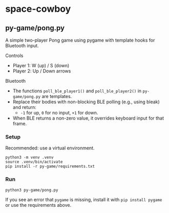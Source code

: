 # space-cowboy

## py-game/pong.py

A simple two-player Pong game using pygame with template hooks for Bluetooth input.

Controls
- Player 1: W (up) / S (down)
- Player 2: Up / Down arrows

Bluetooth
- The functions `poll_ble_player1()` and `poll_ble_player2()` in `py-game/pong.py` are templates.
- Replace their bodies with non-blocking BLE polling (e.g., using bleak) and return:
	- `-1` for up, `0` for no input, `+1` for down.
- When BLE returns a non-zero value, it overrides keyboard input for that frame.

### Setup

Recommended: use a virtual environment.

```
python3 -m venv .venv
source .venv/bin/activate
pip install -r py-game/requirements.txt
```

### Run

```
python3 py-game/pong.py
```

If you see an error that `pygame` is missing, install it with `pip install pygame` or use the requirements above.
